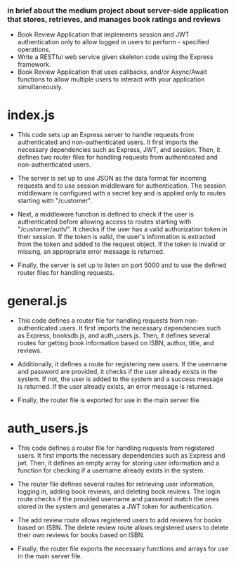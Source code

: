 ### in brief about the medium project about server-side application that stores, retrieves, and manages book ratings and reviews

- Book Review Application that implements session and JWT authentication only to allow logged in users to perform - specified operations.
- Write a RESTful web service given skeleton code using the Express framework.
- Book Review Application that uses callbacks, and/or Async/Await functions to allow multiple users to interact with your application simultaneously.

# index.js

- This code sets up an Express server to handle requests from authenticated and non-authenticated users. It first imports the necessary dependencies such as Express, JWT, and session. Then, it defines two router files for handling requests from authenticated and non-authenticated users.

- The server is set up to use JSON as the data format for incoming requests and to use session middleware for authentication. The session middleware is configured with a secret key and is applied only to routes starting with "/customer".

- Next, a middleware function is defined to check if the user is authenticated before allowing access to routes starting with "/customer/auth/". It checks if the user has a valid authorization token in their session. If the token is valid, the user's information is extracted from the token and added to the request object. If the token is invalid or missing, an appropriate error message is returned.

- Finally, the server is set up to listen on port 5000 and to use the defined router files for handling requests.

# general.js

- This code defines a router file for handling requests from non-authenticated users. It first imports the necessary dependencies such as Express, booksdb.js, and auth_users.js. Then, it defines several routes for getting book information based on ISBN, author, title, and reviews.

- Additionally, it defines a route for registering new users. If the username and password are provided, it checks if the user already exists in the system. If not, the user is added to the system and a success message is returned. If the user already exists, an error message is returned.

- Finally, the router file is exported for use in the main server file.

# auth_users.js

- This code defines a router file for handling requests from registered users. It first imports the necessary dependencies such as Express and jwt. Then, it defines an empty array for storing user information and a function for checking if a username already exists in the system.

- The router file defines several routes for retrieving user information, logging in, adding book reviews, and deleting book reviews. The login route checks if the provided username and password match the ones stored in the system and generates a JWT token for authentication.

- The add review route allows registered users to add reviews for books based on ISBN. The delete review route allows registered users to delete their own reviews for books based on ISBN.

- Finally, the router file exports the necessary functions and arrays for use in the main server file.
